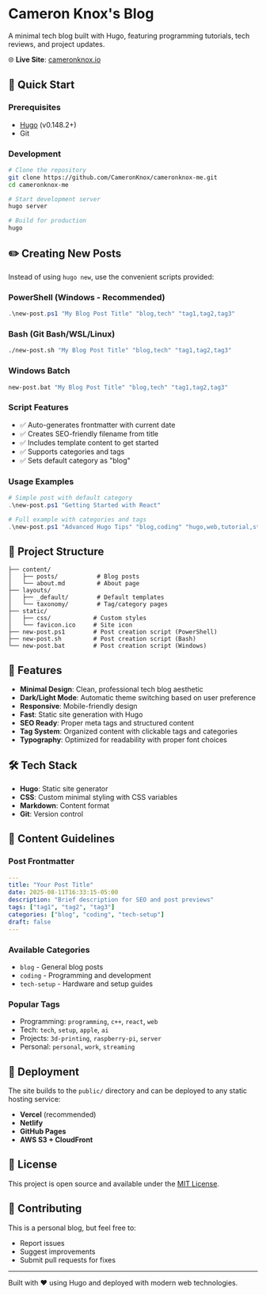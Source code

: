 # Cameron Knox's Blog

A minimal tech blog built with Hugo, featuring programming tutorials, tech reviews, and project updates.

🌐 **Live Site**: [cameronknox.io](https://cameronknox.io)

## 🚀 Quick Start

### Prerequisites
- [Hugo](https://gohugo.io/installation/) (v0.148.2+)
- Git

### Development
```bash
# Clone the repository
git clone https://github.com/CameronKnox/cameronknox-me.git
cd cameronknox-me

# Start development server
hugo server

# Build for production
hugo
```

## ✏️ Creating New Posts

Instead of using `hugo new`, use the convenient scripts provided:

### PowerShell (Windows - Recommended)
```powershell
.\new-post.ps1 "My Blog Post Title" "blog,tech" "tag1,tag2,tag3"
```

### Bash (Git Bash/WSL/Linux)
```bash
./new-post.sh "My Blog Post Title" "blog,tech" "tag1,tag2,tag3"
```

### Windows Batch
```cmd
new-post.bat "My Blog Post Title" "blog,tech" "tag1,tag2,tag3"
```

### Script Features
- ✅ Auto-generates frontmatter with current date
- ✅ Creates SEO-friendly filename from title
- ✅ Includes template content to get started
- ✅ Supports categories and tags
- ✅ Sets default category as "blog"

### Usage Examples
```powershell
# Simple post with default category
.\new-post.ps1 "Getting Started with React"

# Full example with categories and tags
.\new-post.ps1 "Advanced Hugo Tips" "blog,coding" "hugo,web,tutorial,static-sites"
```

## 📁 Project Structure

```
├── content/
│   ├── posts/           # Blog posts
│   └── about.md         # About page
├── layouts/
│   ├── _default/        # Default templates
│   └── taxonomy/        # Tag/category pages
├── static/
│   ├── css/            # Custom styles
│   └── favicon.ico     # Site icon
├── new-post.ps1        # Post creation script (PowerShell)
├── new-post.sh         # Post creation script (Bash)
└── new-post.bat        # Post creation script (Windows)
```

## 🎨 Features

- **Minimal Design**: Clean, professional tech blog aesthetic
- **Dark/Light Mode**: Automatic theme switching based on user preference
- **Responsive**: Mobile-friendly design
- **Fast**: Static site generation with Hugo
- **SEO Ready**: Proper meta tags and structured content
- **Tag System**: Organized content with clickable tags and categories
- **Typography**: Optimized for readability with proper font choices

## 🛠️ Tech Stack

- **Hugo**: Static site generator
- **CSS**: Custom minimal styling with CSS variables
- **Markdown**: Content format
- **Git**: Version control

## 📝 Content Guidelines

### Post Frontmatter
```yaml
---
title: "Your Post Title"
date: 2025-08-11T16:33:15-05:00
description: "Brief description for SEO and post previews"
tags: ["tag1", "tag2", "tag3"]
categories: ["blog", "coding", "tech-setup"]
draft: false
---
```

### Available Categories
- `blog` - General blog posts
- `coding` - Programming and development
- `tech-setup` - Hardware and setup guides

### Popular Tags
- Programming: `programming`, `c++`, `react`, `web`
- Tech: `tech`, `setup`, `apple`, `ai`
- Projects: `3d-printing`, `raspberry-pi`, `server`
- Personal: `personal`, `work`, `streaming`

## 🚢 Deployment

The site builds to the `public/` directory and can be deployed to any static hosting service:

- **Vercel** (recommended)
- **Netlify** 
- **GitHub Pages**
- **AWS S3 + CloudFront**

## 📄 License

This project is open source and available under the [MIT License](LICENSE).

## 🤝 Contributing

This is a personal blog, but feel free to:
- Report issues
- Suggest improvements
- Submit pull requests for fixes

---

Built with ❤️ using Hugo and deployed with modern web technologies.

